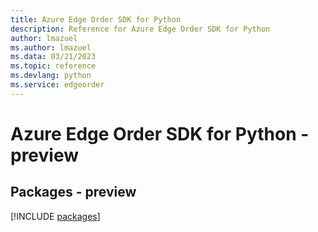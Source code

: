 ```yaml
---
title: Azure Edge Order SDK for Python
description: Reference for Azure Edge Order SDK for Python
author: lmazuel
ms.author: lmazuel
ms.data: 03/21/2023
ms.topic: reference
ms.devlang: python
ms.service: edgeorder
---
```

# Azure Edge Order SDK for Python - preview
## Packages - preview
[!INCLUDE [packages](edge-order-index.md)]